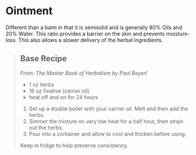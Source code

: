 # Ointment
Different than a balm in that it is semisolid and is generally 80% Oils and 20% Water. This ratio provides a barrier on the skin and prevents moisture-loss. This also allows a slower delivery of the herbal ingredients.

> ## Base Recipe
> _From: The Master Book of Herbalism by Paul Beyerl_
> - 1 oz herbs
> - 16 oz fixative (carrier oil)
> - heat off and on for 24 hours
>
>1. Set up a double boiler with your carrier oil. Melt and then add the herbs.
>2. Simmer the mixture on very low heat for a half hour, then strain out the herbs.
>3. Pour into a container and allow to cool and thicken before using.
>
>Keep in fridge to help preserve consistency.


